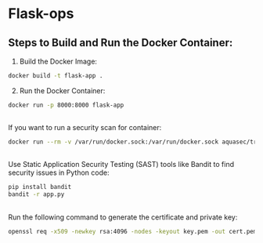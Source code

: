 # Flask-ops


## Steps to Build and Run the Docker Container:
1. Build the Docker Image:
```bash
docker build -t flask-app .
```
2. Run the Docker Container:
```bash
docker run -p 8000:8000 flask-app
```
## 

If you want to run a security scan for container:
```bash
docker run --rm -v /var/run/docker.sock:/var/run/docker.sock aquasec/trivy image flask-app
```

##
Use Static Application Security Testing (SAST) tools like Bandit to find security issues in Python code:
```bash
pip install bandit
bandit -r app.py
```

##
Run the following command to generate the certificate and private key:
```bash
openssl req -x509 -newkey rsa:4096 -nodes -keyout key.pem -out cert.pem -days 365
```

